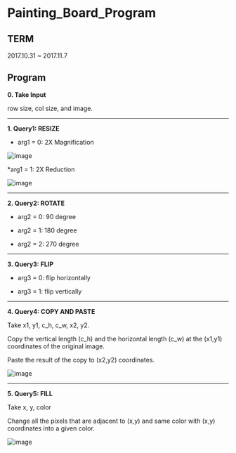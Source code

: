 Painting_Board_Program
===

TERM
---

2017.10.31 ~ 2017.11.7

Program
----

**0. Take Input**

row size, col size, and image.

---

**1. Query1: RESIZE**

* arg1 = 0: 2X Magnification

![image](https://user-images.githubusercontent.com/30820487/50946130-6ec04b00-14db-11e9-80d3-25ae6dfce8fb.png)

*arg1 = 1: 2X Reduction

![image](https://user-images.githubusercontent.com/30820487/50946174-97484500-14db-11e9-8d22-5cbd98116038.png)

---

**2. Query2: ROTATE**

* arg2 = 0: 90 degree

* arg2 = 1: 180 degree

* arg2 = 2: 270 degree

---

**3. Query3: FLIP**

* arg3 = 0: flip horizontally

* arg3 = 1: flip vertically

---

**4. Query4: COPY AND PASTE**

Take x1, y1, c_h, c_w, x2, y2.

Copy the vertical length (c_h) and the horizontal length (c_w) at the (x1,y1) coordinates of the original image.

Paste the result of the copy to (x2,y2) coordinates.

![image](https://user-images.githubusercontent.com/30820487/50946476-df1b9c00-14dc-11e9-87de-1b37a6532248.png)

---

**5. Query5: FILL**

Take x, y, color

Change all the pixels that are adjacent to (x,y) and same color with (x,y) coordinates into a given color.

![image](https://user-images.githubusercontent.com/30820487/50946580-6f59e100-14dd-11e9-82e3-731589dd042e.png)

